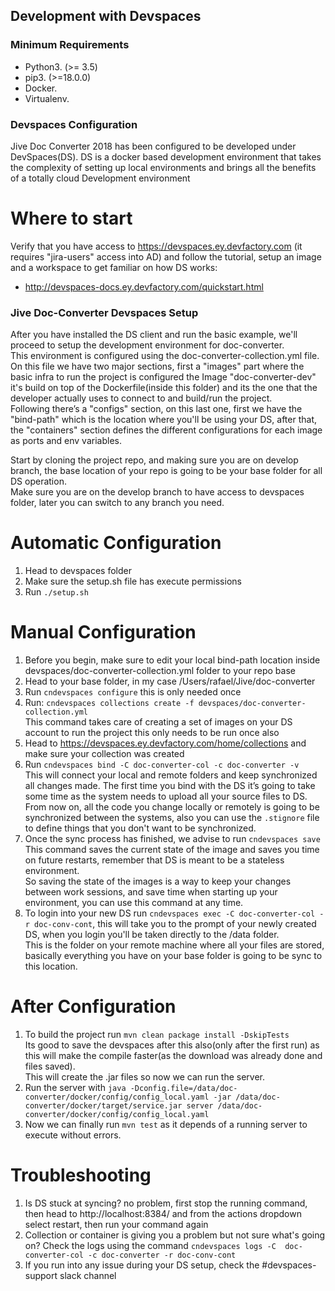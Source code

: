 ## Development with Devspaces
 ### Minimum Requirements
 * Python3. (>= 3.5)
* pip3. (>=18.0.0)
* Docker.
* Virtualenv.
 ### Devspaces Configuration
 Jive Doc Converter 2018 has been configured to be developed under DevSpaces(DS).
 DS is a docker based development environment that takes the complexity of 
 setting up local environments and brings all the benefits of a totally cloud
 Development environment
 # Where to start
 Verify that you have access to https://devspaces.ey.devfactory.com (it requires "jira-users" access into AD) and follow the tutorial, setup an image and a workspace to get familiar on how DS works:
 * http://devspaces-docs.ey.devfactory.com/quickstart.html
 
 ### Jive Doc-Converter Devspaces Setup
 After you have installed the DS client and run the basic example, we'll proceed to setup the development environment for doc-converter.  
 This environment is configured using the doc-converter-collection.yml file.  
 On this file we have two major sections, first a "images" part where the basic infra to run the project is configured the Image "doc-converter-dev" it's build on top of the Dockerfile(inside this folder) and its the one that the developer actually uses to connect to and build/run the project.  
 Following there’s a "configs" section, on this last one, first we have the "bind-path" which is the location where you'll be using your DS, after that, the "containers" section defines the different configurations for each image as ports and env variables.

 Start by cloning the project repo, and making sure you are on develop branch, the base location of your repo is going to be your base folder for all DS operation.  
 Make sure you are on the develop branch to have access to devspaces folder, later you can switch to any branch you need.

  # Automatic Configuration
 1. Head to devspaces folder
 2. Make sure the setup.sh file has execute permissions
 3. Run `./setup.sh`

  # Manual Configuration
 1. Before you begin, make sure to edit your local bind-path location inside devspaces/doc-converter-collection.yml folder to your repo base
 2. Head to your base folder, in my case /Users/rafael/Jive/doc-converter
 3. Run `cndevspaces configure` this is only needed once
 4. Run: `cndevspaces collections create -f devspaces/doc-converter-collection.yml`  
 This command takes care of creating a set of images on your DS account to run the project this only needs to be run once also
 5. Head to https://devspaces.ey.devfactory.com/home/collections and make sure your collection was created
 6. Run `cndevspaces bind -C doc-converter-col -c doc-converter -v`  
 This will connect your local and remote folders and keep synchronized all changes made.
 The first time you bind with the DS it’s going to take some time as the system needs to upload all your source files to DS.  
 From now on, all the code you change locally or remotely is going to be synchronized between the systems, also you can use the `.stignore` file to define things that you don't want to be synchronized.
 7. Once the sync process has finished, we advise to run `cndevspaces save`  
 This command saves the current state of the image and saves you time on future restarts, remember that DS is meant to be a stateless environment.  
 So saving the state of the images is a way to keep your changes between work sessions, and save time when starting up your environment, you can use this command at any time.
 8. To login into your new DS run `cndevspaces exec -C doc-converter-col -r doc-conv-cont`, this will take you to the prompt of your newly created DS, when you login you'll be taken directly to the /data folder.  
 This is the folder on your remote machine where all your files are stored, basically everything you have on your base folder is going to be sync to this location.

  # After Configuration
 1. To build the project run `mvn clean package install -DskipTests`  
 Its good to save the devspaces after this also(only after the first run) as this will make the compile faster(as the download was already done and files saved).  
 This will create the .jar files so now we can run the server.
 2. Run the server with `java -Dconfig.file=/data/doc-converter/docker/config/config_local.yaml -jar /data/doc-converter/docker/target/service.jar server /data/doc-converter/docker/config/config_local.yaml`
 3. Now we can finally run `mvn test` as it depends of a running server to execute without errors.
 
  # Troubleshooting
 1. Is DS stuck at syncing? no problem, first stop the running command, then head to http://localhost:8384/ and from the actions dropdown select restart, then run your command again
 2. Collection or container is giving you a problem but not sure what's going on? Check the logs using the command `cndevspaces logs -C  doc-converter-col -c doc-converter -r doc-conv-cont`
 3. If you run into any issue during your DS setup, check the #devspaces-support slack channel
